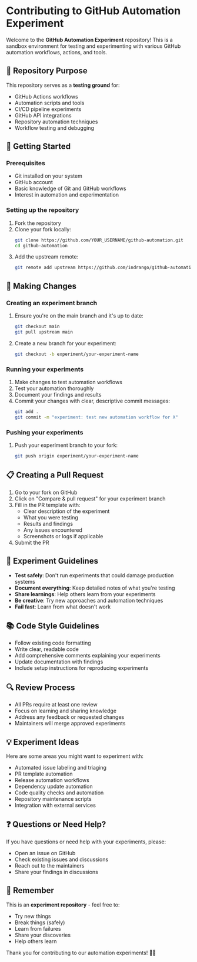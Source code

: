 # Contributing to GitHub Automation Experiment

Welcome to the **GitHub Automation Experiment** repository! This is a sandbox environment for testing and experimenting with various GitHub automation workflows, actions, and tools.

## 🧪 Repository Purpose

This repository serves as a **testing ground** for:
- GitHub Actions workflows
- Automation scripts and tools
- CI/CD pipeline experiments
- GitHub API integrations
- Repository automation techniques
- Workflow testing and debugging

## 🚀 Getting Started

### Prerequisites
- Git installed on your system
- GitHub account
- Basic knowledge of Git and GitHub workflows
- Interest in automation and experimentation

### Setting up the repository
1. Fork the repository
2. Clone your fork locally:
   ```bash
   git clone https://github.com/YOUR_USERNAME/github-automation.git
   cd github-automation
   ```
3. Add the upstream remote:
   ```bash
   git remote add upstream https://github.com/indrango/github-automation.git
   ```

## 🔬 Making Changes

### Creating an experiment branch
1. Ensure you're on the main branch and it's up to date:
   ```bash
   git checkout main
   git pull upstream main
   ```
2. Create a new branch for your experiment:
   ```bash
   git checkout -b experiment/your-experiment-name
   ```

### Running your experiments
1. Make changes to test automation workflows
2. Test your automation thoroughly
3. Document your findings and results
4. Commit your changes with clear, descriptive commit messages:
   ```bash
   git add .
   git commit -m "experiment: test new automation workflow for X"
   ```

### Pushing your experiments
1. Push your experiment branch to your fork:
   ```bash
   git push origin experiment/your-experiment-name
   ```

## 📋 Creating a Pull Request

1. Go to your fork on GitHub
2. Click on "Compare & pull request" for your experiment branch
3. Fill in the PR template with:
   - Clear description of the experiment
   - What you were testing
   - Results and findings
   - Any issues encountered
   - Screenshots or logs if applicable
4. Submit the PR

## 🧪 Experiment Guidelines

- **Test safely**: Don't run experiments that could damage production systems
- **Document everything**: Keep detailed notes of what you're testing
- **Share learnings**: Help others learn from your experiments
- **Be creative**: Try new approaches and automation techniques
- **Fail fast**: Learn from what doesn't work

## 📚 Code Style Guidelines

- Follow existing code formatting
- Write clear, readable code
- Add comprehensive comments explaining your experiments
- Update documentation with findings
- Include setup instructions for reproducing experiments

## 🔍 Review Process

- All PRs require at least one review
- Focus on learning and sharing knowledge
- Address any feedback or requested changes
- Maintainers will merge approved experiments

## 💡 Experiment Ideas

Here are some areas you might want to experiment with:
- Automated issue labeling and triaging
- PR template automation
- Release automation workflows
- Dependency update automation
- Code quality checks and automation
- Repository maintenance scripts
- Integration with external services

## ❓ Questions or Need Help?

If you have questions or need help with your experiments, please:
- Open an issue on GitHub
- Check existing issues and discussions
- Reach out to the maintainers
- Share your findings in discussions

## 🎯 Remember

This is an **experiment repository** - feel free to:
- Try new things
- Break things (safely)
- Learn from failures
- Share your discoveries
- Help others learn

Thank you for contributing to our automation experiments! 🚀🧪
